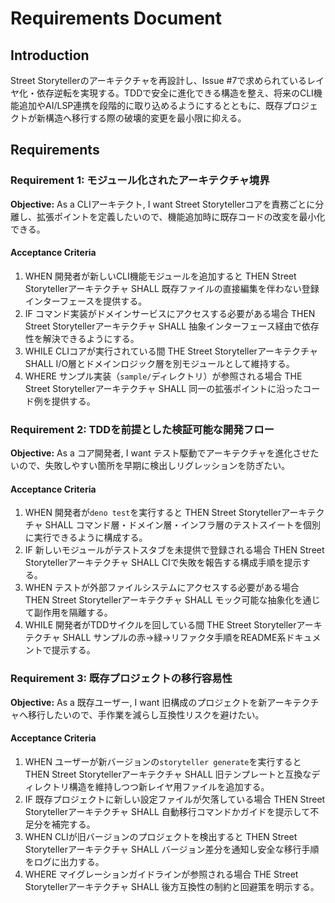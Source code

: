 # Requirements Document

## Introduction
Street Storytellerのアーキテクチャを再設計し、Issue #7で求められているレイヤ化・依存逆転を実現する。TDDで安全に進化できる構造を整え、将来のCLI機能追加やAI/LSP連携を段階的に取り込めるようにするとともに、既存プロジェクトが新構造へ移行する際の破壊的変更を最小限に抑える。

## Requirements

### Requirement 1: モジュール化されたアーキテクチャ境界
**Objective:** As a CLIアーキテクト, I want Street Storytellerコアを責務ごとに分離し、拡張ポイントを定義したいので、機能追加時に既存コードの改変を最小化できる。

#### Acceptance Criteria
1. WHEN 開発者が新しいCLI機能モジュールを追加すると THEN Street Storytellerアーキテクチャ SHALL 既存ファイルの直接編集を伴わない登録インターフェースを提供する。
2. IF コマンド実装がドメインサービスにアクセスする必要がある場合 THEN Street Storytellerアーキテクチャ SHALL 抽象インターフェース経由で依存性を解決できるようにする。
3. WHILE CLIコアが実行されている間 THE Street Storytellerアーキテクチャ SHALL I/O層とドメインロジック層を別モジュールとして維持する。
4. WHERE サンプル実装（`sample/`ディレクトリ）が参照される場合 THE Street Storytellerアーキテクチャ SHALL 同一の拡張ポイントに沿ったコード例を提供する。

### Requirement 2: TDDを前提とした検証可能な開発フロー
**Objective:** As a コア開発者, I want テスト駆動でアーキテクチャを進化させたいので、失敗しやすい箇所を早期に検出しリグレッションを防ぎたい。

#### Acceptance Criteria
1. WHEN 開発者が`deno test`を実行すると THEN Street Storytellerアーキテクチャ SHALL コマンド層・ドメイン層・インフラ層のテストスイートを個別に実行できるように構成する。
2. IF 新しいモジュールがテストスタブを未提供で登録される場合 THEN Street Storytellerアーキテクチャ SHALL CIで失敗を報告する構成手順を提示する。
3. WHEN テストが外部ファイルシステムにアクセスする必要がある場合 THEN Street Storytellerアーキテクチャ SHALL モック可能な抽象化を通じて副作用を隔離する。
4. WHILE 開発者がTDDサイクルを回している間 THE Street Storytellerアーキテクチャ SHALL サンプルの赤→緑→リファクタ手順をREADME系ドキュメントで提示する。

### Requirement 3: 既存プロジェクトの移行容易性
**Objective:** As a 既存ユーザー, I want 旧構成のプロジェクトを新アーキテクチャへ移行したいので、手作業を減らし互換性リスクを避けたい。

#### Acceptance Criteria
1. WHEN ユーザーが新バージョンの`storyteller generate`を実行すると THEN Street Storytellerアーキテクチャ SHALL 旧テンプレートと互換なディレクトリ構造を維持しつつ新レイヤ用ファイルを追加する。
2. IF 既存プロジェクトに新しい設定ファイルが欠落している場合 THEN Street Storytellerアーキテクチャ SHALL 自動移行コマンドかガイドを提示して不足分を補完する。
3. WHEN CLIが旧バージョンのプロジェクトを検出すると THEN Street Storytellerアーキテクチャ SHALL バージョン差分を通知し安全な移行手順をログに出力する。
4. WHERE マイグレーションガイドラインが参照される場合 THE Street Storytellerアーキテクチャ SHALL 後方互換性の制約と回避策を明示する。
